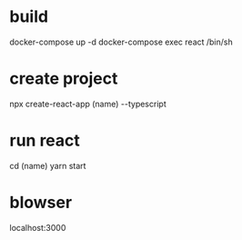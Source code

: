 # build
docker-compose up -d
docker-compose exec react /bin/sh

# create project
npx create-react-app (name) --typescript

# run react
cd (name)
yarn start


# blowser
localhost:3000
